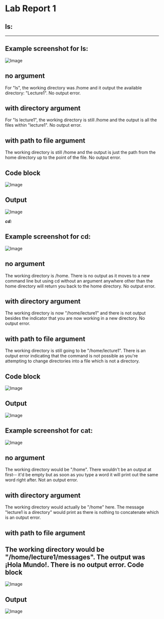# Lab Report 1

## ls:
---
Example screenshot for ls:
---
![Image](ls_example.jpg)

no argument
---
For "ls", the working directory was /home and it output the available directory: "Lecture1". No output error.

with directory argument
---
For "ls lecture1", the working directory is still /home and the output is all the files within "lecture1". No output error.

with path to file argument
---
The working directory is still /home and the output is just the path from the home directory up to the point of the file. No output error.

Code block
---
![Image](ls_codeblock.jpg)

Output
---
![Image](ls_output.jpg)

***cd:***

Example screenshot for cd:
---
![Image](cd_example.jpg)

no argument
---
The working directory is /home. There is no output as it moves to a new command line but using cd without an argument anywhere other than the home directory will return you back to the home directory. No output error.

with directory argument
---
The working directory is now "/home/lecture1" and there is not output besides the indicator that you are now working in a new directory. No output error.

with path to file argument
---
The working directory is still going to be "/home/lecture1". There is an output error indicating that the command is not possible as you're attempting to change directories into a file which is not a directory.

Code block
---
![Image](cd_codeblock.jpg)

Output
---
![Image](cd_output.jpg)

Example screenshot for cat:
---
![Image](cat_example2.jpg)

no argument
---
The working directory would be "/home". There wouldn't be an output at first-- it'd be empty but as soon as you type a word it will print out the same word right after. Not an output error.

with directory argument
---
The working directory would actually be "/home" here. The message "lecture1 is a directory" would print as there is nothing to concatenate which is an output error.

with path to file argument
---
The working directory would be "/home/lecture1/messages". The output was ¡Hola Mundo!. There is no output error.
Code block
---
![Image](cat_codeblock.jpg)

Output
---
![Image](lab1catresubmit.jpg)
